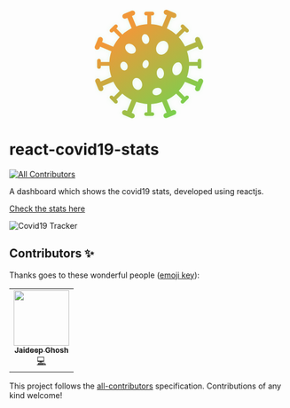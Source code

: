 <p align="center">
  <svg width="196" height="196" viewBox="0 0 196 196" fill="none" xmlns="http://www.w3.org/2000/svg">
  <g clip-path="url(#clip0)">
  <g filter="url(#filter0_d)">
  <path fill-rule="evenodd" clip-rule="evenodd" d="M124.981 2.7791C125.932 0.483002 128.565 -0.607356 130.861 0.34372L144.719 6.08397C147.015 7.03505 148.105 9.6674 147.154 11.9635C146.203 14.2596 143.571 15.35 141.275 14.3989L138.503 13.2508L130.162 33.3873C136.184 36.3473 141.804 40.1491 146.828 44.7121L157.808 33.7321L156.217 32.1411C154.899 30.8231 154.887 28.6976 156.191 27.3938C157.495 26.0899 159.621 26.1014 160.939 27.4194L168.894 35.3744C170.212 36.6924 170.223 38.8178 168.919 40.1217C167.615 41.4255 165.49 41.4141 164.172 40.096L162.581 38.505L151.605 49.4809C156.109 54.422 159.982 60.0645 163.043 66.333L182.572 58.2437L181.424 55.4721C180.473 53.176 181.563 50.5436 183.859 49.5926C186.156 48.6415 188.788 49.7318 189.739 52.0279L195.479 65.8861C196.43 68.1822 195.34 70.8146 193.044 71.7657C190.748 72.7167 188.115 71.6264 187.164 69.3303L186.016 66.5587L166.487 74.6479C168.704 81.0975 169.95 87.6725 170.293 94.2034H185.755V91.9534C185.755 90.0895 187.25 88.5784 189.094 88.5784C190.938 88.5784 192.433 90.0895 192.433 91.9534V103.203C192.433 105.067 190.938 106.578 189.094 106.578C187.25 106.578 185.755 105.067 185.755 103.203V100.953H170.33C170.033 108.056 168.682 115.035 166.37 121.668L186.016 129.806L187.164 127.034C188.115 124.738 190.748 123.647 193.044 124.599C195.34 125.55 196.43 128.182 195.479 130.478L189.739 144.336C188.788 146.632 186.156 147.723 183.859 146.772C181.563 145.821 180.473 143.188 181.424 140.892L182.572 138.12L162.885 129.966C159.954 135.886 156.208 141.415 151.723 146.367L162.581 157.225L164.172 155.634C165.49 154.316 167.615 154.304 168.919 155.608C170.223 156.912 170.212 159.037 168.894 160.356L160.939 168.31C159.621 169.628 157.495 169.64 156.191 168.336C154.887 167.032 154.899 164.907 156.217 163.589L157.808 161.998L146.961 151.151C142.002 155.685 136.333 159.583 130.031 162.66L138.12 182.189L140.892 181.041C143.188 180.09 145.821 181.181 146.772 183.477C147.723 185.773 146.632 188.405 144.336 189.356L130.478 195.097C128.182 196.048 125.55 194.957 124.599 192.661C123.647 190.365 124.738 187.733 127.034 186.782L129.806 185.634L121.716 166.104C115.15 168.361 108.455 169.611 101.808 169.928V184.901H104.058C105.922 184.901 107.433 186.396 107.433 188.24C107.433 190.084 105.922 191.578 104.058 191.578H92.8077C90.9437 191.578 89.4327 190.084 89.4327 188.24C89.4327 186.396 90.9437 184.901 92.8077 184.901H95.0577L95.0577 169.931C88.1963 169.611 81.4535 168.307 75.0312 166.103L66.7894 186L69.561 187.148C71.8571 188.1 72.9475 190.732 71.9964 193.028C71.0453 195.324 68.413 196.414 66.1169 195.463L52.2587 189.723C49.9626 188.772 48.8722 186.14 49.8233 183.844C50.7744 181.547 53.4067 180.457 55.7029 181.408L58.4745 182.556L66.7163 162.659C60.6236 159.679 54.9397 155.839 49.8654 151.221L39.0882 161.998L40.6791 163.589C41.9972 164.907 42.0087 167.032 40.7048 168.336C39.401 169.64 37.2755 169.628 35.9575 168.31L28.0025 160.356C26.6845 159.037 26.673 156.912 27.9769 155.608C29.2807 154.304 31.4062 154.316 32.7242 155.634L34.3152 157.225L45.093 146.447C40.6104 141.519 36.7542 135.894 33.704 129.648L14.1747 137.738L15.3228 140.509C16.2738 142.805 15.1835 145.438 12.8874 146.389C10.5913 147.34 7.95891 146.25 7.00784 143.954L1.26759 130.095C0.31651 127.799 1.40687 125.167 3.70297 124.216C5.99907 123.265 8.63143 124.355 9.5825 126.651L10.7306 129.423L30.2598 121.334C27.9494 114.613 26.6942 107.755 26.4148 100.953H11.1101V103.203C11.1101 105.067 9.61533 106.578 7.77141 106.578C5.92749 106.578 4.4327 105.067 4.4327 103.203L4.4327 91.9534C4.4327 90.0895 5.92749 88.5784 7.77141 88.5784C9.61533 88.5784 11.1101 90.0895 11.1101 91.9534V94.2034H26.4564C26.8119 87.5398 28.0945 80.9928 30.2274 74.7474L30.132 74.9777L9.80669 66.5586L8.65864 69.3303C7.70756 71.6264 5.0752 72.7168 2.7791 71.7657C0.483001 70.8146 -0.607356 68.1822 0.34372 65.8861L6.08397 52.0279C7.03505 49.7318 9.66741 48.6415 11.9635 49.5926C14.2596 50.5436 15.35 53.176 14.3989 55.4721L13.2508 58.2437L33.5506 66.6522C36.5668 60.4077 40.4845 54.5869 45.2147 49.4046L34.3152 38.505L32.7242 40.096C31.4062 41.4141 29.2807 41.4255 27.9769 40.1217C26.673 38.8178 26.6845 36.6924 28.0025 35.3744L35.9575 27.4194C37.2755 26.1014 39.401 26.0899 40.7048 27.3938C42.0087 28.6976 41.9972 30.8231 40.6791 32.1411L39.0882 33.7321L49.9953 44.6392C54.905 40.1869 60.5028 36.3554 66.7157 33.3213L59.0091 14.7159L56.2374 15.864C53.9413 16.815 51.309 15.7247 50.3579 13.4286C49.4068 11.1325 50.4972 8.50012 52.7933 7.54904L66.6515 1.80879C68.9476 0.857717 71.5799 1.94808 72.531 4.24418C73.4821 6.54028 72.3917 9.17263 70.0956 10.1237L67.324 11.2718L75.0306 29.8772C81.6354 27.6067 88.3718 26.3553 95.0577 26.0475V10.2558H92.8077C90.9437 10.2558 89.4327 8.76106 89.4327 6.91714C89.4327 5.07322 90.9437 3.57843 92.8077 3.57843H104.058C105.922 3.57843 107.433 5.07322 107.433 6.91714C107.433 8.76106 105.922 10.2558 104.058 10.2558H101.808V26.0557C108.678 26.3883 115.427 27.7065 121.854 29.9264L130.188 9.80669L127.417 8.65863C125.12 7.70756 124.03 5.0752 124.981 2.7791ZM93.8152 61.5793C97.3131 60.7717 99.2422 56.1909 98.1241 51.3478C97.006 46.5046 93.264 43.2331 89.7661 44.0406C86.2683 44.8482 84.3391 49.429 85.4573 54.2721C86.5754 59.1153 90.3174 62.3868 93.8152 61.5793ZM115.63 79.9485C120.702 82.7599 127.635 79.9485 131.116 73.669C134.597 67.3895 133.307 60.0198 128.235 57.2084C123.163 54.397 116.23 57.2085 112.749 63.488C109.268 69.7675 110.558 77.1371 115.63 79.9485ZM112.016 114.905C112.338 120.171 115.504 124.261 119.087 124.042C122.67 123.823 125.314 119.377 124.992 114.112C124.67 108.847 121.504 104.756 117.921 104.975C114.337 105.194 111.694 109.64 112.016 114.905ZM157.021 108.685C155.25 115.071 150.147 119.232 145.624 117.977C141.1 116.723 138.868 110.528 140.64 104.142C142.411 97.7556 147.514 93.5954 152.037 94.85C156.561 96.1045 158.792 102.299 157.021 108.685ZM80.4742 144.139C84.926 142.649 86.9722 136.771 85.0446 131.01C83.1169 125.249 77.9453 121.786 73.4935 123.276C69.0416 124.765 66.9954 130.643 68.9231 136.404C70.8507 142.165 76.0223 145.628 80.4742 144.139ZM110.493 141.276C114.945 139.786 119.478 141.338 120.617 144.743C121.756 148.147 119.07 152.114 114.618 153.604C110.167 155.093 105.634 153.541 104.495 150.137C103.356 146.732 106.042 142.765 110.493 141.276ZM59.2113 99.8961C60.3549 104.164 58.4709 108.377 55.0034 109.306C51.5358 110.235 47.7978 107.529 46.6543 103.261C45.5108 98.993 47.3947 94.7802 50.8623 93.851C54.3298 92.9219 58.0678 95.6284 59.2113 99.8961ZM89.8026 105.27C92.7151 106.132 96.0298 103.612 97.2062 99.6406C98.3827 95.669 96.9753 91.7501 94.0628 90.8873C91.1504 90.0246 87.8357 92.5448 86.6592 96.5164C85.4828 100.488 86.8901 104.407 89.8026 105.27ZM69.4474 63.8975C74.0787 67.3874 75.6776 73.077 73.0186 76.6056C70.3596 80.1342 64.4497 80.1656 59.8184 76.6757C55.1871 73.1857 53.5882 67.4961 56.2472 63.9675C58.9062 60.4389 64.8161 60.4076 69.4474 63.8975Z" fill="url(#paint0_linear)"/>
  </g>
  </g>
  <defs>
  <filter id="filter0_d" x="-8" y="-8" width="211.823" height="211.807" filterUnits="userSpaceOnUse" color-interpolation-filters="sRGB">
  <feFlood flood-opacity="0" result="BackgroundImageFix"/>
  <feColorMatrix in="SourceAlpha" type="matrix" values="0 0 0 0 0 0 0 0 0 0 0 0 0 0 0 0 0 0 127 0"/>
  <feOffset/>
  <feGaussianBlur stdDeviation="4"/>
  <feColorMatrix type="matrix" values="0 0 0 0 0.338685 0 0 0 0 0.883333 0 0 0 0 0.327569 0 0 0 0.12 0"/>
  <feBlend mode="normal" in2="BackgroundImageFix" result="effect1_dropShadow"/>
  <feBlend mode="normal" in="SourceGraphic" in2="effect1_dropShadow" result="shape"/>
  </filter>
  <linearGradient id="paint0_linear" x1="53.9327" y1="37.0784" x2="189.433" y2="219.578" gradientUnits="userSpaceOnUse">
  <stop stop-color="#F19839"/>
  <stop offset="1" stop-color="#56E154"/>
  </linearGradient>
  <clipPath id="clip0">
  <rect width="196" height="196" fill="white"/>
  </clipPath>
  </defs>
  </svg>
</p>

# react-covid19-stats

<!-- ALL-CONTRIBUTORS-BADGE:START - Do not remove or modify this section -->

[![All Contributors](https://img.shields.io/badge/all_contributors-1-orange.svg?style=flat-square)](#contributors-)

<!-- ALL-CONTRIBUTORS-BADGE:END -->

A dashboard which shows the covid19 stats, developed using reactjs.

[Check the stats here](https://offpe.github.io/react-covid19-stats/)

![Covid19 Tracker](https://i.ibb.co/3dXj5yR/Screenshot-2020-04-17-at-11-04-43-PM.png)

## Contributors ✨

Thanks goes to these wonderful people ([emoji key](https://allcontributors.org/docs/en/emoji-key)):

<!-- ALL-CONTRIBUTORS-LIST:START - Do not remove or modify this section -->
<!-- prettier-ignore-start -->
<!-- markdownlint-disable -->
<table>
  <tr>
    <td align="center"><a href="http://jaideepghosh.blogspot.com"><img src="https://avatars2.githubusercontent.com/u/3909648?v=4" width="100px;" alt=""/><br /><sub><b>Jaideep Ghosh</b></sub></a><br /><a href="https://github.com/OffPe/react-covid19-stats/commits?author=jaideepghosh" title="Code">💻</a></td>
  </tr>
</table>

<!-- markdownlint-enable -->
<!-- prettier-ignore-end -->

<!-- ALL-CONTRIBUTORS-LIST:END -->

This project follows the [all-contributors](https://github.com/all-contributors/all-contributors) specification. Contributions of any kind welcome!
